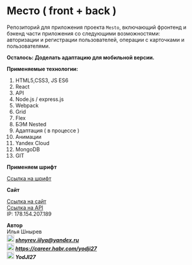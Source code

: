 # Место ( front + back )

Репозиторий для приложения проекта `Mesto`, включающий фронтенд и бэкенд части приложения со следующими возможностями: авторизации и регистрации пользователей, операции с     карточками и пользователями. 

**Осталось: Доделать адаптацию для мобильной версии.**

**Применяемые технологии:**
1) HTML5,CSS3, JS ES6
2) React
3) API
4) Node.js / express.js
5) Webpack
6) Grid
7) Flex
8) БЭМ Nested
9) Адаптация ( в процессе )
10) Анимации
11) Yandex Cloud
12) MongoDB
13) GIT
 
**Применяем шрифт**  

[Ссылка на шрифт](https://rsms.me/inter/)  

**Cайт**
 
[Ссылка на сайт](https://mesto.students.nomoredomains.club)  
[Ссылка на API](https://api.mesto.students.nomoredomains.club)  
IP: 178.154.207.189
 
**Автор**  
Илья Шнырев  
***<img src="https://www.pngrepo.com/png/285/170/email.png" width="20" height="20">  shnyrev.iilya@yandex.ru***   
***<img src="https://simpleicons.org/icons/habr.svg" width="20" height="20">  https://career.habr.com/yodji27***  
***<img src="https://simpleicons.org/icons/telegram.svg" width="20" height="20">  YodJI27***  


